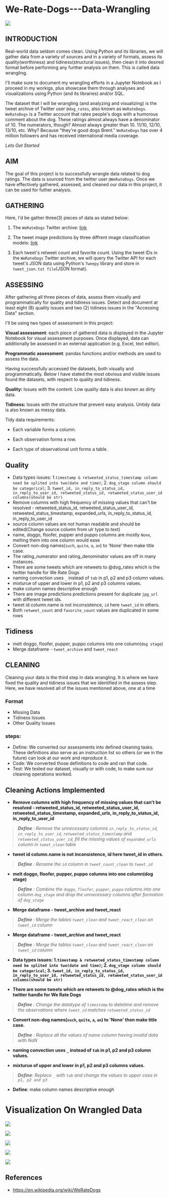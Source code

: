 # We-Rate-Dogs---Data-Wrangling

![](images/dogs/dog1.jpg)

## INTRODUCTION

Real-world data seldom comes clean. Using Python and its libraries, we will gather data from a variety of sources and in a variety of formats, assess its quality(worthiness) and tidiness(structural issues), then clean it into desired format before performing any further analysis on them. This is called data wrangling. 

I'll make sure to document my wrangling efforts in a Jupyter Notebook as I proceed in my workigs, plus showcase them through analyses and visualizations using Python (and its libraries) and/or SQL.

The dataset that I will be wrangling (and analyzing and visualizing) is the tweet archive of Twitter user `@dog_rates`, also known as `WeRateDogs`. `WeRateDogs` is a Twitter account that rates people's dogs with a humorous comment about the dog. These ratings almost always have a denominator of 10. The numerators, though? Almost always greater than 10. 11/10, 12/10, 13/10, etc. Why? Because "they're good dogs Brent." `WeRateDogs` has over 4 million followers and has received international media coverage.

_Lets Get Started_


## AIM
The goal of this project is to successfully wrangle data related to dog ratings. The data is sourced from the twitter user `@WeRateDogs`. Once we have effectively gathered, assessed, and cleaned our data in this project, it can be used for futher analysis.

## GATHERING
Here, I'd be gather three(3) pieces of data as stated below:

1. The `WeRateDogs` Twitter archive: [link](https://d17h27t6h515a5.cloudfront.net/topher/2017/August/59a4e958_twitter-archive-enhanced/twitter-archive-enhanced.csv)


2. The tweet image predictions by three diffrent image classification models: [link](https://d17h27t6h515a5.cloudfront.net/topher/2017/August/599fd2ad_image-predictions/image-predictions.tsv)


3. Each tweet's retweet count and favorite count. Using the tweet IDs in the `WeRateDogs` Twitter archive, we will query the Twitter API for each tweet's JSON data using Python's `Tweepy` library and store in `tweet_json.txt file`(JSON format).

## ASSESSING

After gathering all three pieces of data, assess them visually and programmatically for quality and tidiness issues. Detect and document at least eight (8) quality issues and two (2) tidiness issues in the "Accessing Data" section.

I'll be using two types of assessment in this project:

**Visual assessment**: each piece of gathered data is displayed in the Jupyter Notebook for visual assessment purposes. Once displayed, data can additionally be assessed in an external application (e.g. Excel, text editor).

**Programmatic assessment**: pandas functions and/or methods are used to assess the data.

Having successfully accessed the datasets, both visually and programmatically. 
Below I have stated the most obvious and visible issues found the datasets, with respect to quality and tidiness.

**Quality:** Issues with the content. Low quality data is also known as dirty data.

**Tidiness:** Issues with the structure that prevent easy analysis. Untidy data is also known as messy data. 

Tidy data requirements:

- Each variable forms a column.

- Each observation forms a row.

- Each type of observational unit forms a table.

## Quality
- Data types issues: 1.`timestamp & retweeted_status_timestamp column need be splited into two(date and time)`; 2. `dog_stage column should be categorical`; 3. `tweet_id, in_reply_to_status_id, in_reply_to_user_id, retweeted_status_id, retweeted_status_user_id columns(should be str)`
- Remove columns with high frequency of missing values that can't be resolved - retweeted_status_id, retweeted_status_user_id, retweeted_status_timestamp, expanded_urls, in_reply_to_status_id, in_reply_to_user_id
- source column values are not human readable and should be edited(Change source column from ulr type to text)
- name, doggo, floofer, pupper and puppo columns are mostly `None`, melting them into one column would ease
- Convert non-dog names(`such`, `quite`, `a`, `an`) to 'None' then make title case.
- The rating_numerator and rating_denominator values are off in many instances.
- There are some tweets which are retweets to @dog_rates which is the twitter handle for We Rate Dogs
- naming convection uses `_` instead of `tab` in p1, p2 and p3 column values. 
- mixturue of upper and lower in p1, p2 and p3 columns values.
- make column names descriptive enough
- There are image predictions predictions present for duplicate `jpg_url` with different tweet ids.
- tweet id column.name is not inconsistence, `id` here `tweet_id` in others.
- Both `retweet_count` and `favorite_count` values are duplicated in some rows


## Tidiness
- melt doggo, floofer, pupper, puppo columns into one column(`dog stage`) 
- Merge dataframe - `tweet_archive` and `tweet_react`

## CLEANING
Cleaning your data is the third step in data wrangling. It is where we have fixed the quality and tidiness issues that we identified in the assess step. Here, we have resolved all of the issues mentioned above, one at a time

### Format
- Missing Data
- Tidiness Issues
- Other Quality Issues

### steps:
- Define: We converted our assessments into defined cleaning tasks. These definitions also serve as an instruction list so others (or we in the future) can look at our work and reproduce it.
- Code: We converted those definitions to code and ran that code.
- Test: We tested our dataset, visually or with code, to make sure our cleaning operations worked.

## Cleaning Actions Implemented

- **Remove columns with high frequency of missing values that can't be resolved - retweeted_status_id, retweeted_status_user_id, retweeted_status_timestamp, expanded_urls, in_reply_to_status_id, in_reply_to_user_id**

> _**Define** : Remove the unnecessary columns `in_reply_to_status_id`, `in_reply_to_user_id`, `retweeted_status_timestamp` and `retweeted_status_user_id`; fill the missing values of `expanded_urls` column in `tweet_clean` table_


- **tweet id column.name is not inconsistence, id here tweet_id in others.**

> _**Define** : Rename the `id` column in `tweet_count_clean` to `tweet_id`_

- **melt doggo, floofer, pupper, puppo columns into one column(dog stage)**

>_**Define** : Combine the `doggo`, `floofer`, `pupper`, `puppo` columns into one column `dog_stage` and drop the unnecessary columns after formation of `dog_stage`_

- **Merge dataframe - tweet_archive and tweet_react**

> _**Define** : Merge the tables `tweet_clean` and `tweet_react_clean` on `tweet_id` column_

- **Merge dataframe - tweet_archive and tweet_react**

> _**Define** : Merge the tables `tweet_clean` and `tweet_react_clean` on `tweet_id` column_

- **Data types issues: 1.`timestamp & retweeted_status_timestamp column need be splited into two(date and time)`; 2. `dog_stage column should be categorical`; 3. `tweet_id, in_reply_to_status_id, in_reply_to_user_id, retweeted_status_id, retweeted_status_user_id columns(should be str)`**

- **There are some tweets which are retweets to @dog_rates which is the twitter handle for We Rate Dogs**

> _**Define** : Change the datatype of `timestamp` to datetime and remove the observations where `tweet_id` matches `retweeted_status_id`_

- **Convert non-dog names(`such`, `quite`, `a`, `an`) to 'None' then make title case.**

> _**Define** : Replace all the values of name column having invalid data with NaN_

- **naming convection uses `_` instead of `tab` in p1, p2 and p3 column values.**

- **mixturue of upper and lower in p1, p2 and p3 columns values.**

> _**Define**: Replace `_` with `tab` and change the values to upper case in `p1, p2 and p3`_

- **Define**:  make column names descriptive enough

# Visualization On Wrangled Data
![](images/edit/1.png)

![](images/edit/2.png)

![](images/edit/3.png)

![](images/4.png)

![](images/edit/5.png)

## References

- https://en.wikipedia.org/wiki/WeRateDogs